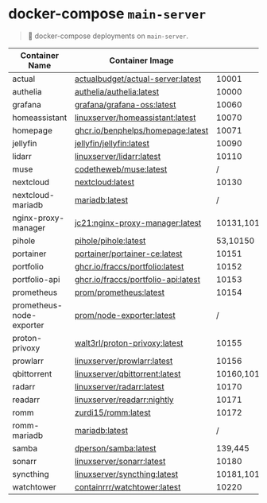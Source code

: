 # docker-compose `main-server`

> 🐋 docker-compose deployments on `main-server`.

| Container Name | Container Image | Host Port | Internal Port |
|----------------|-----------------|-----------|---------------|
| actual | [actualbudget/actual-server:latest](https://hub.docker.com/r/actualbudget/actual-server) | 10001 | 5006 |
| authelia | [authelia/authelia:latest](https://hub.docker.com/r/authelia/authelia) | 10000 | 9091 |
| grafana | [grafana/grafana-oss:latest](https://hub.docker.com/r/grafana/grafana-oss) | 10060 | 3000 |
| homeassistant  | [linuxserver/homeassistant:latest](https://hub.docker.com/r/linuxserver/homeassistant) | 10070 | 8123 |
| homepage | [ghcr.io/benphelps/homepage:latest](https://github.com/benphelps/homepage/pkgs/container/homepage) | 10071 | 3000 |
| jellyfin | [jellyfin/jellyfin:latest](https://hub.docker.com/r/jellyfin/jellyfin) | 10090 | 8096 |
| lidarr | [linuxserver/lidarr:latest](https://hub.docker.com/r/linuxserver/lidarr) | 10110 | 8686 |
| muse | [codetheweb/muse:latest](https://hub.docker.com/r/codetheweb/muse) | / | / |
| nextcloud | [nextcloud:latest](https://hub.docker.com/_/nextcloud/) | 10130 | 80 |
| nextcloud-mariadb | [mariadb:latest](https://hub.docker.com/_/mariadb) | / | 3306 |
| nginx-proxy-manager | [jc21:nginx-proxy-manager:latest](https://hub.docker.com/r/jc21/nginx-proxy-manager) | 10131,10132,10133 | 80,81,443 |
| pihole | [pihole/pihole:latest](https://hub.docker.com/r/pihole/pihole) | 53,10150 | 53,80 |
| portainer | [portainer/portainer-ce:latest](https://hub.docker.com/r/portainer/portainer-ce) | 10151 | 9443 |
| portfolio | [ghcr.io/fraccs/portfolio:latest](https://github.com/Fraccs/portfolio/pkgs/container/portfolio) | 10152 | 80 |
| portfolio-api | [ghcr.io/fraccs/portfolio-api:latest](https://github.com/Fraccs/portfolio-api/pkgs/container/portfolio-api) | 10153 | 5174 |
| prometheus | [prom/prometheus:latest](https://hub.docker.com/r/prom/prometheus) | 10154 | 9090 |
| prometheus-node-exporter | [prom/node-exporter:latest](https://hub.docker.com/r/prom/node-exporter) | / | 9100 |
| proton-privoxy | [walt3rl/proton-privoxy:latest](https://hub.docker.com/r/walt3rl/proton-privoxy) | 10155 | 8080 |
| prowlarr | [linuxserver/prowlarr:latest](https://hub.docker.com/r/linuxserver/prowlarr) | 10156 | 9696 |
| qbittorrent | [linuxserver/qbittorrent:latest](https://hub.docker.com/r/linuxserver/qbittorrent) | 10160,10161/tcp,10161/udp | 10160,6881/tcp,6881/udp |
| radarr | [linuxserver/radarr:latest](https://hub.docker.com/r/linuxserver/radarr) | 10170 | 7878 |
| readarr | [linuxserver/readarr:nightly](https://hub.docker.com/r/linuxserver/readarr) | 10171 | 8787 |
| romm | [zurdi15/romm:latest](https://hub.docker.com/r/zurdi15/romm) | 10172 | 8080 |
| romm-mariadb | [mariadb:latest](https://hub.docker.com/_/mariadb) | / | 3306 |
| samba | [dperson/samba:latest](https://hub.docker.com/r/dperson/samba) | 139,445 | 139,445 |
| sonarr | [linuxserver/sonarr:latest](https://hub.docker.com/r/linuxserver/sonarr) | 10180 | 8989 |
| syncthing | [linuxserver/syncthing:latest](https://hub.docker.com/r/linuxserver/syncthing) | 10181,10182/udp,10183/tcp,10183/udp | 8384,21027/udp,22000/tcp,22000/udp |
| watchtower | [containrrr/watchtower:latest](https://hub.docker.com/r/containrrr/watchtower/tags) | 10220 | 8080 |
